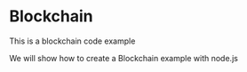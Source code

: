 # Blockchain
This is a blockchain code example

We will show how to create a Blockchain example with node.js
